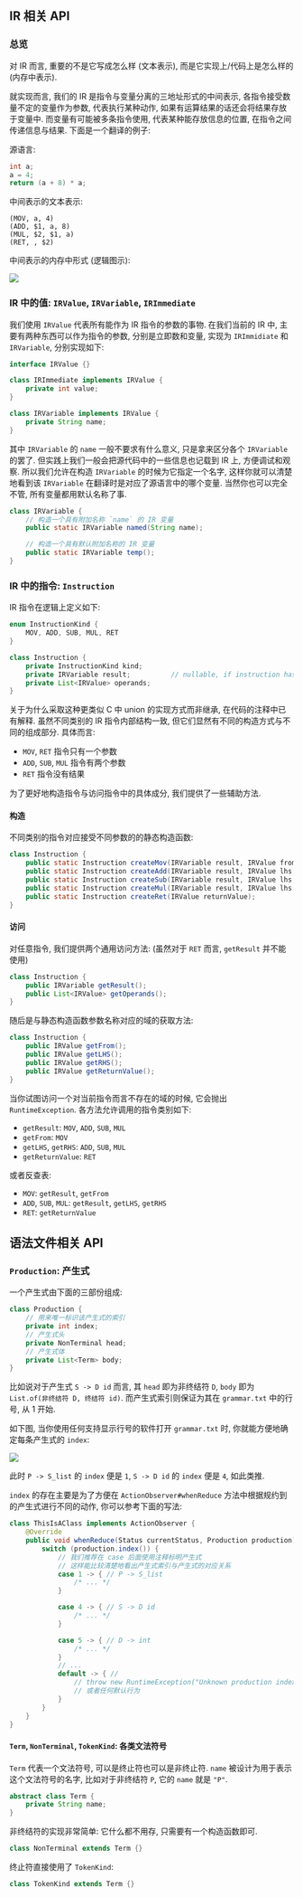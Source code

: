 ## IR 相关 API

### 总览

对 IR 而言, 重要的不是它写成怎么样 (文本表示), 而是它实现上/代码上是怎么样的 (内存中表示).

就实现而言, 我们的 IR 是指令与变量分离的三地址形式的中间表示, 各指令接受数量不定的变量作为参数, 代表执行某种动作, 如果有运算结果的话还会将结果存放于变量中. 而变量有可能被多条指令使用, 代表某种能存放信息的位置, 在指令之间传递信息与结果. 下面是一个翻译的例子:

源语言:

```c
int a;
a = 4;
return (a + 8) * a;
```

中间表示的文本表示:

```
(MOV, a, 4)
(ADD, $1, a, 8)
(MUL, $2, $1, a)
(RET, , $2)
```

中间表示的内存中形式 (逻辑图示):

![](./assets/IR.png)

### IR 中的值: `IRValue`, `IRVariable`, `IRImmediate`

我们使用 `IRValue` 代表所有能作为 IR 指令的参数的事物. 在我们当前的 IR 中, 主要有两种东西可以作为指令的参数, 分别是立即数和变量, 实现为 `IRImmidiate` 和 `IRVariable`, 分别实现如下: 

```java
interface IRValue {}

class IRImmediate implements IRValue {
    private int value;
}

class IRVariable implements IRValue {
    private String name;
}
```

其中 `IRVariable` 的 `name` 一般不要求有什么意义, 只是拿来区分各个 `IRVariable` 的罢了. 但实践上我们一般会把源代码中的一些信息也记载到 IR 上, 方便调试和观察. 所以我们允许在构造 `IRVariable` 的时候为它指定一个名字, 这样你就可以清楚地看到该 `IRVariable` 在翻译时是对应了源语言中的哪个变量. 当然你也可以完全不管, 所有变量都用默认名称了事. 

```java
class IRVariable {
    // 构造一个具有附加名称 `name` 的 IR 变量
    public static IRVariable named(String name);

    // 构造一个具有默认附加名称的 IR 变量
    public static IRVariable temp();    
}
```

### IR 中的指令: `Instruction`

IR 指令在逻辑上定义如下: 

```java
enum InstructionKind {
    MOV, ADD, SUB, MUL, RET
}

class Instruction {
    private InstructionKind kind;
    private IRVariable result;          // nullable, if instruction has no result
    private List<IRValue> operands;
}
```

关于为什么采取这种更类似 C 中 union 的实现方式而非继承, 在代码的注释中已有解释. 虽然不同类别的 IR 指令内部结构一致, 但它们显然有不同的构造方式与不同的组成部分. 具体而言:

- `MOV`, `RET` 指令只有一个参数
- `ADD`, `SUB`, `MUL` 指令有两个参数
- `RET` 指令没有结果

为了更好地构造指令与访问指令中的具体成分, 我们提供了一些辅助方法.

#### 构造

不同类别的指令对应接受不同参数的的静态构造函数:

```java
class Instruction {
    public static Instruction createMov(IRVariable result, IRValue from);
    public static Instruction createAdd(IRVariable result, IRValue lhs, IRValue rhs);
    public static Instruction createSub(IRVariable result, IRValue lhs, IRValue rhs);
    public static Instruction createMul(IRVariable result, IRValue lhs, IRValue rhs);
    public static Instruction createRet(IRValue returnValue);
}
```

#### 访问

对任意指令, 我们提供两个通用访问方法: (虽然对于 `RET` 而言, `getResult` 并不能使用)

```java
class Instruction {
    public IRVariable getResult();
    public List<IRValue> getOperands();
}
```

随后是与静态构造函数参数名称对应的域的获取方法:

```java
class Instruction {
    public IRValue getFrom();
    public IRValue getLHS();
    public IRValue getRHS();
    public IRValue getReturnValue();
}
```

当你试图访问一个对当前指令而言不存在的域的时候, 它会抛出 `RuntimeException`. 各方法允许调用的指令类别如下:

- `getResult`: `MOV`, `ADD`, `SUB`, `MUL`
- `getFrom`: `MOV`
- `getLHS`, `getRHS`: `ADD`, `SUB`, `MUL`
- `getReturnValue`: `RET`

或者反查表:

- `MOV`: `getResult`, `getFrom`
- `ADD`, `SUB`, `MUL`: `getResult`, `getLHS`, `getRHS`
- `RET`: `getReturnValue`

## 语法文件相关 API

### `Production`: 产生式

一个产生式由下面的三部份组成:

```java
class Production {
    // 用来唯一标识该产生式的索引
    private int index;
    // 产生式头
    private NonTerminal head;
    // 产生式体
    private List<Term> body;
}
```

比如说对于产生式 `S -> D id` 而言, 其 `head` 即为非终结符 `D`, `body` 即为 `List.of(非终结符 D, 终结符 id)`. 而产生式索引则保证为其在 `grammar.txt` 中的行号, 从 1 开始. 

如下图, 当你使用任何支持显示行号的软件打开 `grammar.txt` 时, 你就能方便地确定每条产生式的 `index`:

![](assets/production-index.png)

此时 `P -> S_list` 的 `index` 便是 `1`, `S -> D id` 的 `index` 便是 `4`, 如此类推.

`index` 的存在主要是为了方便在 `ActionObserver#whenReduce` 方法中根据规约到的产生式进行不同的动作, 你可以参考下面的写法:

```java
class ThisIsAClass implements ActionObserver {
    @Override
    public void whenReduce(Status currentStatus, Production production) {
        switch (production.index()) {
            // 我们推荐在 case 后面使用注释标明产生式
            // 这样能比较清楚地看出产生式索引与产生式的对应关系
            case 1 -> { // P -> S_list
                /* ... */
            }

            case 4 -> { // S -> D id 
                /* ... */
            }

            case 5 -> { // D -> int
                /* ... */
            }
            // ...
            default -> { // 
                // throw new RuntimeException("Unknown production index");
                // 或者任何默认行为
            }
        }
    }
}
```

#### `Term`, `NonTerminal`, `TokenKind`: 各类文法符号

`Term` 代表一个文法符号, 可以是终止符也可以是非终止符. `name` 被设计为用于表示这个文法符号的名字, 比如对于非终结符 `P`, 它的 `name` 就是 `"P"`. 

```java
abstract class Term {
    private String name;
}
```

非终结符的实现非常简单: 它什么都不用存, 只需要有一个构造函数即可.

```java
class NonTerminal extends Term {}
```

终止符直接使用了 `TokenKind`:

```java
class TokenKind extends Term {}
```